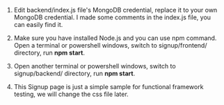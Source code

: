 1. Edit backend/index.js file's MongoDB credential, replace it to your own MongoDB credential. I made some comments in the index.js file, you can easily find it.

2. Make sure you have installed Node.js and you can use npm command. Open a terminal or powershell windows, switch to signup/frontend/ directory, run **npm start**.

3. Open another terminal or powershell windows, switch to signup/backend/ directory, run **npm start**.

4. This Signup page is just a simple sample for functional framework testing, we will change the css file later.